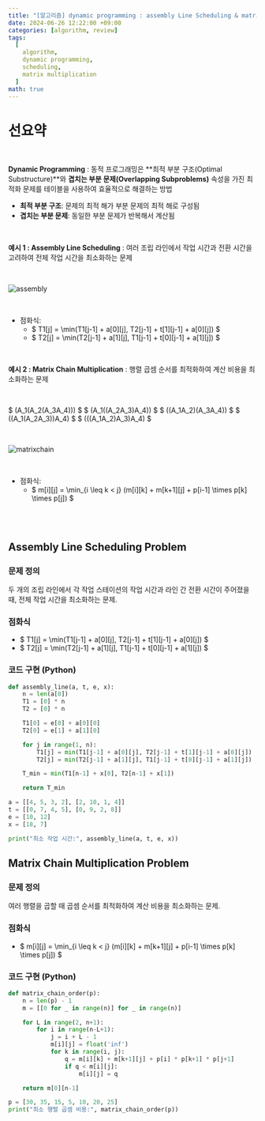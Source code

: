 ```yaml
---
title: "[알고리즘] dynamic programming : assembly Line Scheduling & matrix Chain Multiplication"
date: 2024-06-26 12:22:00 +09:00
categories: [algorithm, review]
tags:
  [
    algorithm,
    dynamic programming,
    scheduling,
    matrix multiplication
  ]
math: true
---
```


# **선요약**

<br/>

**Dynamic Programming** : 동적 프로그래밍은 **최적 부분 구조(Optimal Substructure)**와 **겹치는 부분 문제(Overlapping Subproblems)** 속성을 가진 최적화 문제를 테이블을 사용하여 효율적으로 해결하는 방법

- **최적 부분 구조**: 문제의 최적 해가 부분 문제의 최적 해로 구성됨
- **겹치는 부분 문제**: 동일한 부분 문제가 반복해서 계산됨

<br/>

**예시 1 : Assembly Line Scheduling** : 여러 조립 라인에서 작업 시간과 전환 시간을 고려하여 전체 작업 시간을 최소화하는 문제

<br/>

![assembly](https://img1.daumcdn.net/thumb/R1280x0/?scode=mtistory2&fname=https%3A%2F%2Ft1.daumcdn.net%2Fcfile%2Ftistory%2F996259335A082E7513)

<br/>

- 점화식:
  - $ T1[j] = \min(T1[j-1] + a[0][j], T2[j-1] + t[1][j-1] + a[0][j]) $
  - $ T2[j] = \min(T2[j-1] + a[1][j], T1[j-1] + t[0][j-1] + a[1][j]) $

<br/>

**예시 2 : Matrix Chain Multiplication** : 행렬 곱셈 순서를 최적화하여 계산 비용을 최소화하는 문제

<br/>


$ (A_1(A_2(A_3A_4))) $
$ (A_1((A_2A_3)A_4)) $
$ ((A_1A_2)(A_3A_4)) $
$ ((A_1(A_2A_3))A_4) $
$ (((A_1A_2)A_3)A_4) $

<br/>

![matrixchain](https://i.makeagif.com/media/1-19-2023/mpXkc0.gif)

<br/>

- 점화식:
  - $ m[i][j] = \min_{i \leq k < j} (m[i][k] + m[k+1][j] + p[i-1] \times p[k] \times p[j]) $

<br/>
<br/>

## **Assembly Line Scheduling Problem**

### **문제 정의**

두 개의 조립 라인에서 각 작업 스테이션의 작업 시간과 라인 간 전환 시간이 주어졌을 때, 전체 작업 시간을 최소화하는 문제.

### **점화식**

- $ T1[j] = \min(T1[j-1] + a[0][j], T2[j-1] + t[1][j-1] + a[0][j]) $
- $ T2[j] = \min(T2[j-1] + a[1][j], T1[j-1] + t[0][j-1] + a[1][j]) $

### **코드 구현 (Python)**

```python
def assembly_line(a, t, e, x):
    n = len(a[0])
    T1 = [0] * n
    T2 = [0] * n

    T1[0] = e[0] + a[0][0]
    T2[0] = e[1] + a[1][0]

    for j in range(1, n):
        T1[j] = min(T1[j-1] + a[0][j], T2[j-1] + t[1][j-1] + a[0][j])
        T2[j] = min(T2[j-1] + a[1][j], T1[j-1] + t[0][j-1] + a[1][j])

    T_min = min(T1[n-1] + x[0], T2[n-1] + x[1])

    return T_min

a = [[4, 5, 3, 2], [2, 10, 1, 4]]
t = [[0, 7, 4, 5], [0, 9, 2, 8]]
e = [10, 12]
x = [18, 7]

print("최소 작업 시간:", assembly_line(a, t, e, x))
```

## **Matrix Chain Multiplication Problem**

### **문제 정의**

여러 행렬을 곱할 때 곱셈 순서를 최적화하여 계산 비용을 최소화하는 문제.

### **점화식**

- $ m[i][j] = \min_{i \leq k < j} (m[i][k] + m[k+1][j] + p[i-1] \times p[k] \times p[j]) $

### **코드 구현 (Python)**

```python
def matrix_chain_order(p):
    n = len(p) - 1
    m = [[0 for _ in range(n)] for _ in range(n)]

    for L in range(2, n+1):
        for i in range(n-L+1):
            j = i + L - 1
            m[i][j] = float('inf')
            for k in range(i, j):
                q = m[i][k] + m[k+1][j] + p[i] * p[k+1] * p[j+1]
                if q < m[i][j]:
                    m[i][j] = q

    return m[0][n-1]

p = [30, 35, 15, 5, 10, 20, 25]
print("최소 행렬 곱셈 비용:", matrix_chain_order(p))
```
